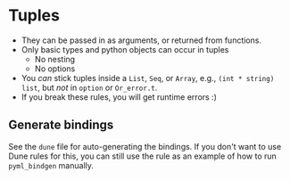 # Tuples

- They can be passed in as arguments, or returned from functions.
- Only basic types and python objects can occur in tuples
  - No nesting
  - No options
- You _can_ stick tuples inside a `List`, `Seq`, or `Array`, e.g., `(int * string) list`, but _not_ in `option` or `Or_error.t`.
- If you break these rules, you will get runtime errors :)

## Generate bindings

See the `dune` file for auto-generating the bindings. If you don't want to use Dune rules for this, you can still use the rule as an example of how to run `pyml_bindgen` manually.

